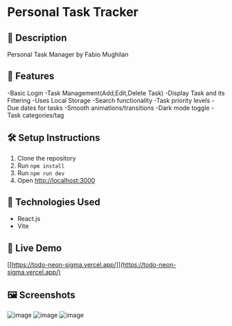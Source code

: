 # Personal Task Tracker
## 📖 Description
Personal Task Manager by Fabio Mughilan
## 🚀 Features
-Basic Login 
-Task Management(Add,Edit,Delete Task)
-Display Task and its  Filtering
-Uses Local Storage 
-Search functionality
-Task priority levels
-Due dates for tasks
-Smooth animations/transitions
-Dark mode toggle
-Task categories/tag
## 🛠 Setup Instructions
1. Clone the repository
2. Run `npm install`
3. Run `npm run dev`
4. Open [http://localhost:3000](http://localhost:3000)
## 🧰 Technologies Used
- React.js
- Vite
## 🔗 Live Demo
[[https://todo-neon-sigma.vercel.app/]](https://todo-neon-sigma.vercel.app/)
## 🖼 Screenshots
![image](https://github.com/user-attachments/assets/c1296cb4-19b2-40b0-9e3b-b2c6863db47f)
![image](https://github.com/user-attachments/assets/c7178c41-3bb8-4e00-81ac-6f03c9e4a86f)
![image](https://github.com/user-attachments/assets/d7da6b68-708e-47af-bc44-040f0776b5a5)


